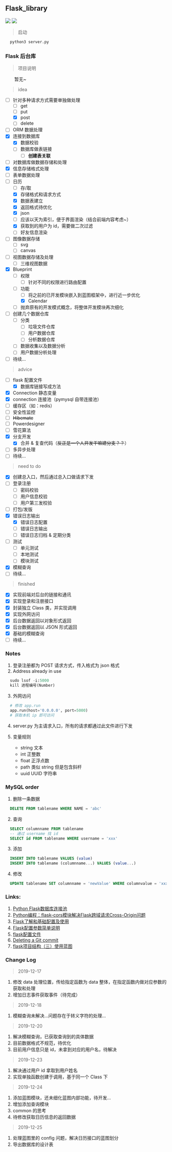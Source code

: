 ## Flask_library

![](https://img.shields.io/badge/Language-Flask-green)
[![](https://img.shields.io/bitbucket/issues-raw/Langery/Flask_library)](https://github.com/Langery/Flask_library/issues)

> 启动

``` python
  python3 server.py
```

### Flask 后台库

> 项目说明

&emsp;&emsp;暂无~

> idea

- [ ] 针对多种请求方式需要单独做处理
  - [ ] get
  - [ ] put
  - [x] post
  - [ ] delete
- [ ] ORM 数据处理
- [x] 连接到数据库
  - [x] 数据校验
  - [ ] 数据库做表链接
    - [ ] **创建表关联**
- [ ] 对数据库做数据存储和处理
 - [x] 信息存储格式处理
- [ ] 表单数据处理
- [ ] 日历
  - [ ] 存/取
  - [x] 存储格式和请求方式
  - [x] 数据表建立
  - [x] 返回格式待优化
   - [x] json
   - [ ] 应该以天为索引，便于界面渲染（结合前端内容考虑~）
  - [x] 获取到的用户为 id，需要做二次过滤
  - [ ] 好友信息渲染
- [ ] 图像数据存储
  - [ ] svg
  - [ ] canvas
- [ ] 视图数据存储及处理
  - [ ] 三维视图数据
- [x] Blueprint
  - [ ] 权限
    - [ ] 针对不同的权限进行路由配置
  - [ ] 功能
    - [ ] 将之前的已开发模块嵌入到蓝图框架中，进行近一步优化
    - [x] Calendar
  - [ ] 抛弃原有的开发模式概念，将整体开发模块再次细化
- [ ] 创建几个数据仓库
  - [ ] 分类
    - [ ] 垃圾文件仓库
    - [ ] 用户数据仓库
    - [ ] 分析数据仓库
  - [ ] 数据收集以及数据分析
  - [ ] 用户数据分析处理
- [ ] 待续...

> advice

- [ ] flask 配置文件
  - [x] 数据库链接写成方法
- [x] Connection 静态变量
- [X] connection 连接池（pymysql 自带连接池）
- [ ] 缓存区（如：redis）
- [ ] 安全性监控
- [ ] ~~Hibemate~~
- [ ] Powerdesigner
- [ ] 雪花算法
- [x] 分支开发
  - [x] 合并 & 复查代码（~~反正是一个人开发干嘛建分支？？~~）
- [ ] 多异步处理
- [ ] 待续...

> need to do

- [x] 创建总入口，然后通过总入口做请求下发
- [ ] 登录注册
  - [ ] 密码校验
  - [ ] 用户信息校验
  - [ ] 用户第三发校验
- [ ] 打包/发版
- [x] 错误日志输出
  - [x] 错误日志配置
  - [ ] 错误日志输出
  - [ ] 错误日志归档 & 定期分类
- [ ] 测试
  - [ ] 单元测试
  - [ ] 本地测试
  - [ ] 模块测试
- [x] 模糊查询
- [ ] 待续...

> finished

- [x] 实现前端对后台的链接和通讯
- [x] 实现登录和注册接口
- [x] 封装独立 Class 类，并实现调用
- [x] 实现外网访问
- [x] 后台数据返回以对象形式返回
- [x] 后台数据返回以 JSON 形式返回
- [x] 基础的模糊查询
- [ ] 待续...

### Notes

1. 登录注册都为 POST 请求方式，传入格式为 json 格式
2. Address already in use
``` python
  sudo lsof -i:5000
  kill 进程编号(Number)
```
3. 外网访问
``` python
  # 修改 app.run
  app.run(host='0.0.0.0', port=5000)
  # 获取本机 ip 即可访问
```
4. server.py 为主请求入口，所有的请求都通过此文件进行下发

5. 变量规则

    - string  文本
    - int  正整数
    - float  正浮点数
    - path  类似 string 但是包含斜杆
    - uuid UUID 字符串

### MySQL order

1. 删除一条数据
``` sql
  DELETE FROM tablename WHERE NAME = 'abc'
```
2. 查询
``` sql
  SELECT columnname FROM tablename
  -- 通过 username 找 id
  SELECT id FROM tablename WHERE username = 'xxx'
```
3. 添加
``` sql
  INSERT INTO tablename VALUES (value)
  INSERT INTO tablename (columnname...) VALUES (value...)
```
4. 修改
```sql
  UPDATE tablename SET columnname = 'newValue' WHERE columnvalue = 'xxx'
```

### Links:

1. [Python Flask数据库连接池](https://www.cnblogs.com/supery007/p/8206442.html)
2. [Python编程：flask-cors模块解决Flask跨域请求Cross-Origin问题](https://blog.csdn.net/mouday/article/details/85219076)
3. [Flask了解和基础配置及使用](https://www.jianshu.com/p/997e68df40e3)
4. [Flask配置参数简单说明](https://blog.csdn.net/qq_42517220/article/details/88687341)
5. [flask配置文件](https://www.jianshu.com/p/6b9a77f1c0cf)
6. [Deleting a Git commit](https://www.jianshu.com/p/073acdc79c7b)
7. [flask项目结构（三）使用蓝图](https://www.cnblogs.com/jackadam/p/8684148.html)

### Change Log

> 2019-12-17

1. 修改 data 处理位置，传给指定函数为 data 整体，在指定函数内做对应参数的获取和处理
2. 增加日志事件获取事件（待完成）

> 2019-12-18

1. 模糊查询未解决...问题存在于转义字符的处理...

> 2019-12-20

1. 解决模糊查询，已获取查询到的具体数据
2. 目前数据格式不规范，待优化
3. 目前用户信息只是 id，未拿到对应的用户名，待解决

> 2019-12-23

1. 解决通过用户 id 拿取到用户姓名
2. 实现单独函数创建于调用，基于同一个 Class 下

> 2019-12-24

1. 添加蓝图模块，还未细化蓝图内部功能，待开发...
2. 增加添加查询模块
3. common 的思考
4. 待修改获取日历信息的返回数据

> 2019-12-25

1. 处理蓝图里的 config 问题，解决日历接口的蓝图划分
2. 导出数据库的设计表

